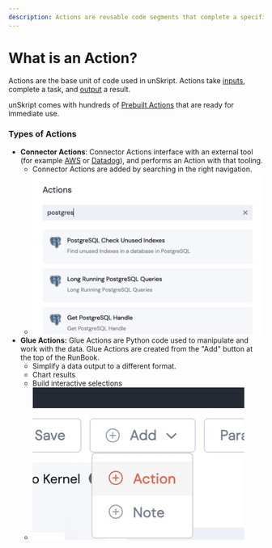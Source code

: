 ```yaml
---
description: Actions are reusable code segments that complete a specific task
---
```


# What is an Action?

Actions are the base unit of code used in unSkript.  Actions take [inputs](actions/action-configuration/action-inputs.md), complete a task, and [output](actions/action-configuration/action-output.md) a result.

unSkript comes with hundreds of [Prebuilt Actions](action-list.md) that are ready for immediate use.

### Types of Actions

* **Connector Actions**: Connector Actions interface with an external tool (for example [AWS](../connnecting/connectors/aws/action\_aws/) or [Datadog](../connnecting/connectors/datadog/action\_datadog/)), and performs an Action with that tooling.
  * Connector Actions are added by searching in the right navigation.
  * ![search for postgres actions](<../.gitbook/assets/image (23).png>)
* **Glue Actions:** Glue Actions are Python code used to manipulate and work with the data. Glue Actions are created from the "Add" button at the top of the RunBook. &#x20;
  * Simplify a data output to a different format.
  * Chart results
  * Build interactive selections
  * ![Adding a Glue Action](<../.gitbook/assets/image (19) (1).png>)
